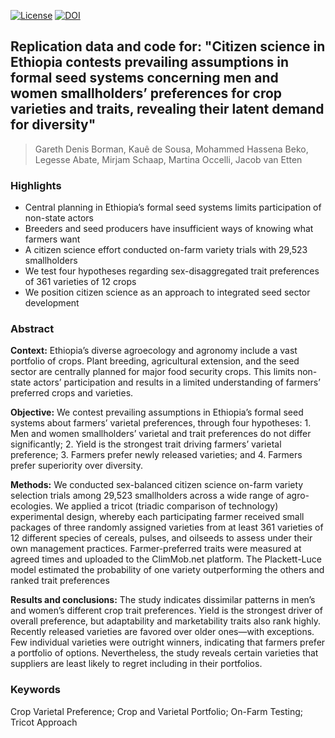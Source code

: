 <!-- badges: start -->
[![License](https://img.shields.io/badge/License-CC%20BY%204.0-blue.svg)](https://creativecommons.org/licenses/by/4.0/deed.en) 
[![DOI](https://zenodo.org/badge/DOI/10.5281/zenodo.15586718.svg)](https://doi.org/10.5281/zenodo.15586718)
<!-- badges: end --> 

## Replication data and code for: "Citizen science in Ethiopia contests prevailing assumptions in formal seed systems concerning men and women smallholders’ preferences for crop varieties and traits, revealing their latent demand for diversity"
> Gareth Denis Borman, Kauê de Sousa, Mohammed Hassena Beko, Legesse Abate, Mirjam Schaap, Martina Occelli, Jacob van Etten


### Highlights
- Central planning in Ethiopia’s formal seed systems limits participation of non-state actors
- Breeders and seed producers have insufficient ways of knowing what farmers want
- A citizen science effort conducted on-farm variety trials with 29,523 smallholders
- We test four hypotheses regarding sex-disaggregated trait preferences of 361 varieties of 12 crops
- We position citizen science as an approach to integrated seed sector development

### Abstract

**Context:** Ethiopia’s diverse agroecology and agronomy include a vast portfolio of crops. Plant breeding, agricultural extension, and the seed sector are centrally planned for major food security crops. This limits non-state actors’ participation and results in a limited understanding of farmers’ preferred crops and varieties.

**Objective:** We contest prevailing assumptions in Ethiopia’s formal seed systems about farmers’ varietal preferences, through four hypotheses: 1. Men and women smallholders’ varietal and trait preferences do not differ significantly; 2. Yield is the strongest trait driving farmers’ varietal preference; 3. Farmers prefer newly released varieties; and 4. Farmers prefer superiority over diversity.

**Methods:** We conducted sex-balanced citizen science on-farm variety selection trials among 29,523 smallholders across a wide range of agro-ecologies. We applied a tricot (triadic comparison of technology) experimental design, whereby each participating farmer received small packages of three randomly assigned varieties from at least 361 varieties of 12 different species of cereals, pulses, and oilseeds to assess under their own management practices. Farmer-preferred traits were measured at agreed times and uploaded to the ClimMob.net platform. The Plackett-Luce model estimated the probability of one variety outperforming the others and ranked trait preferences 

**Results and conclusions:** The study indicates dissimilar patterns in men’s and women’s different crop trait preferences. Yield is the strongest driver of overall preference, but adaptability and marketability traits also rank highly. Recently released varieties are favored over older ones―with exceptions. Few individual varieties were outright winners, indicating that farmers prefer a portfolio of options. Nevertheless, the study reveals certain varieties that suppliers are least likely to regret including in their portfolios.

### Keywords
Crop Varietal Preference; Crop and Varietal Portfolio; On-Farm Testing; Tricot Approach
